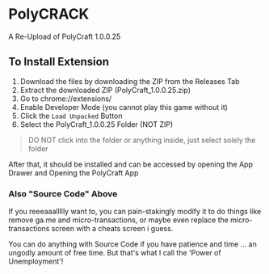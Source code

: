 # PolyCRACK
A Re-Upload of PolyCraft 1.0.0.25

## To Install Extension
1. Download the files by downloading the ZIP from the Releases Tab
2. Extract the downloaded ZIP (PolyCraft_1.0.0.25.zip)
3. Go to chrome://extensions/
4. Enable Developer Mode (you cannot play this game without it)
5. Click the ```Load Unpacked``` Button
6. Select the PolyCraft_1.0.0.25 Folder (NOT ZIP)
> DO NOT click into the folder or anything inside, just select solely the folder

After that, it should be installed and can be accessed by opening the App Drawer and Opening the PolyCraft App

### Also "Source Code" Above
If you reeeaaallllly want to, you can pain-stakingly modify it to do things like remove ga.me and micro-transactions, or maybe even replace the micro-transactions screen with a cheats screen i guess.

You can do anything with Source Code if you have patience and time ... an ungodly amount of free time. But that's what I call the 'Power of Unemployment'!
